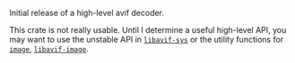 Initial release of a high-level avif decoder.

This crate is not really usable. Until I determine
a useful high-level API, you may want to use the unstable
API in [`libavif-sys`](https://crates.io/crates/libavif-sys)
or the utility functions for [`image`](https://crates.io/crates/image),
[`libavif-image`](https://crates.io/crates/libavif-image).


